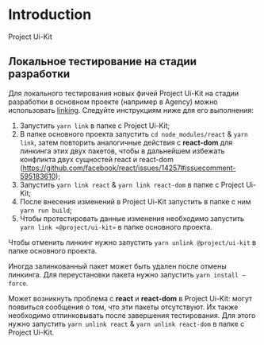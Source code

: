 # Introduction 
Project Ui-Kit

## Локальное тестирование на стадии разработки

Для локального тестирования новых фичей Project Ui-Kit на стадии разработки в основном проекте (например в Agency) можно использовать [linking](https://classic.yarnpkg.com/en/docs/cli/link/).
Следуйте инструкциям ниже для его выполнения:
1. Запустить `yarn link` в папке с Project Ui-Kit;
2. В папке основного проекта запустить `cd node_modules/react` & `yarn link`, затем повторить аналогичные действия с **react-dom** для линкинга этих двух пакетов, чтобы в дальнейшем избежать конфликта двух сущностей react и react-dom (https://github.com/facebook/react/issues/14257#issuecomment-595183610);
3. Запустить `yarn link react` & `yarn link react-dom` в папке с Project Ui-Kit;
4. После внесения изменений в Project Ui-Kit запустить в папке с ним `yarn run build`;
5. Чтобы протестировать данные изменения необходимо запустить `yarn link «@project/ui-kit»` в папке основного проекта.

Чтобы отменить линкинг нужно запустить `yarn unlink @project/ui-kit` в папке основного проекта.

Иногда залинкованный пакет может быть удален после отмены линкинга. Для переустановки пакета нужно запустить `yarn install —force`.

Может возникнуть проблема с **react** и **react-dom** в Project Ui-Kit: могут появиться сообщения о том, что эти пакеты отсутствуют. Их также необходимо отлинковывать после завершения тестирования. Для этого нужно запустить `yarn unlink react` & `yarn unlink react-dom` в папке с Project Ui-Kit.

